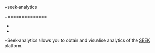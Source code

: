 +seek-analytics

+==============

+

+

+Seek-analytics allows you to obtain and visualise analytics of the [SEEK](https://bitbucket.org/seek4science/seek/wiki/Home) platform.